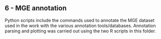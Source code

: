 ## 6 - MGE annotation

Python scripts include the commands used to annotate the MGE dataset used in the work with the various annotation tools/databases. 
Annotation parsing and plotting was carried out using the two R scripts in this folder. 
